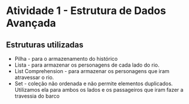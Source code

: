 # Atividade 1 - Estrutura de Dados Avançada

## Estruturas utilizadas

<ul>
    <li>Pilha - para o armazenamento do histórico</li>
    <li>Lista - para armazenar os personagens de cada lado do rio.</li>
    <li>List Comprehension - para armazenar os personagens que iram atravessar o rio.</li>
    <li>Set - coleção não ordenada e não permite elementos duplicados. Utilizamos ela para ambos os lados e os passageiros que iram fazer a travessia do barco</li>
</ul>